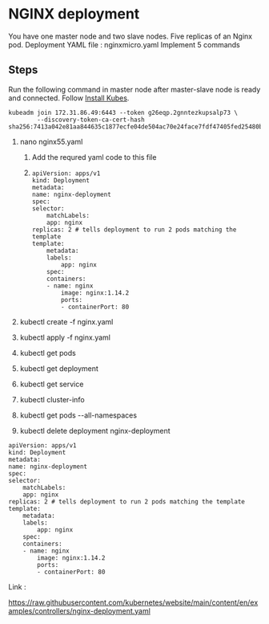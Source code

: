 # NGINX deployment

You have one master node and two slave nodes. Five replicas of an Nginx pod. 
Deployment YAML file : nginxmicro.yaml
Implement 5 commands

## Steps

Run the following command in master node after master-slave node is ready and connected. Follow [Install Kubes](./01_KubeAWS/InstallKubes.md).

```
kubeadm join 172.31.86.49:6443 --token g26eqp.2gnntezkupsalp73 \
        --discovery-token-ca-cert-hash sha256:7413a042e81aa844635c1877ecfe04de504ac70e24face7fdf47405fed25480b
```

1. nano nginx55.yaml
   1. Add the requred yaml code to this file
   2. 
        ```
        apiVersion: apps/v1
        kind: Deployment
        metadata:
        name: nginx-deployment
        spec:
        selector:
            matchLabels:
            app: nginx
        replicas: 2 # tells deployment to run 2 pods matching the template
        template:
            metadata:
            labels:
                app: nginx
            spec:
            containers:
            - name: nginx
                image: nginx:1.14.2
                ports:
                - containerPort: 80
        ```
   
2. kubectl create -f nginx.yaml
3. kubectl apply -f nginx.yaml
4. kubectl get pods
5. kubectl get deployment
6. kubectl get service
7. kubectl cluster-info
8. kubectl get pods --all-namespaces
9. kubectl delete deployment nginx-deployment

```
apiVersion: apps/v1
kind: Deployment
metadata:
name: nginx-deployment
spec:
selector:
    matchLabels:
    app: nginx
replicas: 2 # tells deployment to run 2 pods matching the template
template:
    metadata:
    labels:
        app: nginx
    spec:
    containers:
    - name: nginx
        image: nginx:1.14.2
        ports:
        - containerPort: 80
```

Link : 

https://raw.githubusercontent.com/kubernetes/website/main/content/en/examples/controllers/nginx-deployment.yaml
